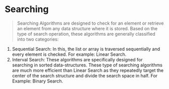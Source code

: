 # Searching

> Searching Algorithms are designed to check for an element or retrieve an element from any data structure where it is stored. Based on the type of search operation, these algorithms are generally classified into two categories:

1. Sequential Search: In this, the list or array is traversed sequentially and every element is checked. For example: Linear Search.
2. Interval Search: These algorithms are specifically designed for searching in sorted data-structures. These type of searching algorithms are much more efficient than Linear Search as they repeatedly target the center of the search structure and divide the search space in half. For Example: Binary Search.
